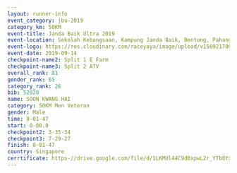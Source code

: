 ```yaml
---
layout: runner-info 
event_category: jbu-2019 
category_km: 50KM 
event-title: Janda Baik Ultra 2019  
event-location: Sekolah Kebangsaan, Kampung Janda Baik, Bentong, Pahang, Malaysia 
event-logo: https://res.cloudinary.com/raceyaya/image/upload/v1569217009/logo/janda-baik_vch1pc.jpg 
event-date: 2019-09-14 
checkpoint-name2: Split 1 E Farm 
checkpoint-name3: Split 2 ATV 
overall_rank: 81
gender_rank: 65
category_rank: 26
bib: 52020
name: SOON KWANG HAI
category: 50KM Men Veteran
gender: Male
time: 8-01-47
start: 0-00.0
checkpoint2: 3-35-34
checkpoint3: 7-29-27
finish: 8-01-47
country: Singapore
cerrtificate: https-//drive.google.com/file/d/1LKMUl44C9dBxpwL2r_YTb8Yxa7F4lLXc/view?usp=sharing
---
```

